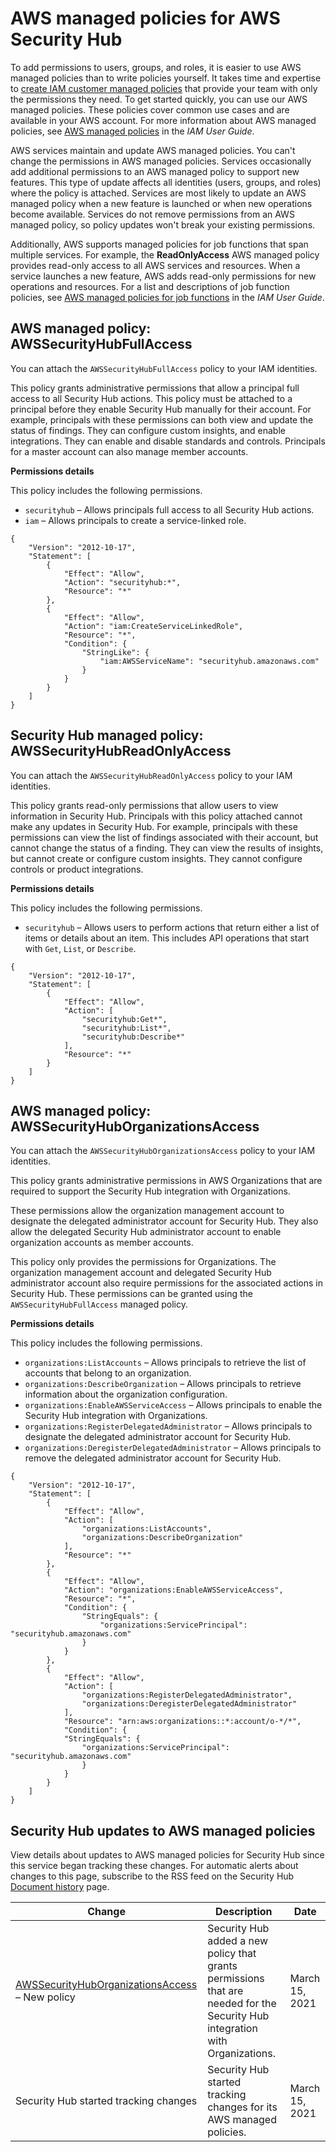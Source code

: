 # AWS managed policies for AWS Security Hub<a name="security-iam-awsmanpol"></a>

To add permissions to users, groups, and roles, it is easier to use AWS managed policies than to write policies yourself\. It takes time and expertise to [create IAM customer managed policies](https://docs.aws.amazon.com/IAM/latest/UserGuide/access_policies_create-console.html) that provide your team with only the permissions they need\. To get started quickly, you can use our AWS managed policies\. These policies cover common use cases and are available in your AWS account\. For more information about AWS managed policies, see [AWS managed policies](https://docs.aws.amazon.com/IAM/latest/UserGuide/access_policies_managed-vs-inline.html#aws-managed-policies) in the *IAM User Guide*\.

AWS services maintain and update AWS managed policies\. You can't change the permissions in AWS managed policies\. Services occasionally add additional permissions to an AWS managed policy to support new features\. This type of update affects all identities \(users, groups, and roles\) where the policy is attached\. Services are most likely to update an AWS managed policy when a new feature is launched or when new operations become available\. Services do not remove permissions from an AWS managed policy, so policy updates won't break your existing permissions\.

Additionally, AWS supports managed policies for job functions that span multiple services\. For example, the **ReadOnlyAccess** AWS managed policy provides read\-only access to all AWS services and resources\. When a service launches a new feature, AWS adds read\-only permissions for new operations and resources\. For a list and descriptions of job function policies, see [AWS managed policies for job functions](https://docs.aws.amazon.com/IAM/latest/UserGuide/access_policies_job-functions.html) in the *IAM User Guide*\.



## AWS managed policy: AWSSecurityHubFullAccess<a name="security-iam-awsmanpol-awssecurityhubfullaccess"></a>

You can attach the `AWSSecurityHubFullAccess` policy to your IAM identities\.

This policy grants administrative permissions that allow a principal full access to all Security Hub actions\. This policy must be attached to a principal before they enable Security Hub manually for their account\. For example, principals with these permissions can both view and update the status of findings\. They can configure custom insights, and enable integrations\. They can enable and disable standards and controls\. Principals for a master account can also manage member accounts\.

**Permissions details**

This policy includes the following permissions\.
+ `securityhub` – Allows principals full access to all Security Hub actions\.
+ `iam` – Allows principals to create a service\-linked role\.

```
{
    "Version": "2012-10-17",
    "Statement": [
        {
            "Effect": "Allow",
            "Action": "securityhub:*",
            "Resource": "*" 
        },
        {
            "Effect": "Allow",
            "Action": "iam:CreateServiceLinkedRole",
            "Resource": "*",
            "Condition": {
                "StringLike": {
                    "iam:AWSServiceName": "securityhub.amazonaws.com"
                }
            }
        }
    ]
}
```

## Security Hub managed policy: AWSSecurityHubReadOnlyAccess<a name="security-iam-awsmanpol-awssecurityhubreadonlyaccess"></a>

You can attach the `AWSSecurityHubReadOnlyAccess` policy to your IAM identities\.

This policy grants read\-only permissions that allow users to view information in Security Hub\. Principals with this policy attached cannot make any updates in Security Hub\. For example, principals with these permissions can view the list of findings associated with their account, but cannot change the status of a finding\. They can view the results of insights, but cannot create or configure custom insights\. They cannot configure controls or product integrations\.

**Permissions details**

This policy includes the following permissions\.
+ `securityhub` – Allows users to perform actions that return either a list of items or details about an item\. This includes API operations that start with `Get`, `List`, or `Describe`\.

```
{
    "Version": "2012-10-17",
    "Statement": [ 
        {
            "Effect": "Allow",
            "Action": [
                "securityhub:Get*",
                "securityhub:List*",
                "securityhub:Describe*"
            ],
            "Resource": "*"
        }
    ]
}
```

## AWS managed policy: AWSSecurityHubOrganizationsAccess<a name="security-iam-awsmanpol-awssecurityhuborganizationsaccess"></a>

You can attach the `AWSSecurityHubOrganizationsAccess` policy to your IAM identities\.

This policy grants administrative permissions in AWS Organizations that are required to support the Security Hub integration with Organizations\.

These permissions allow the organization management account to designate the delegated administrator account for Security Hub\. They also allow the delegated Security Hub administrator account to enable organization accounts as member accounts\.

This policy only provides the permissions for Organizations\. The organization management account and delegated Security Hub administrator account also require permissions for the associated actions in Security Hub\. These permissions can be granted using the `AWSSecurityHubFullAccess` managed policy\.

**Permissions details**

This policy includes the following permissions\.
+ `organizations:ListAccounts` – Allows principals to retrieve the list of accounts that belong to an organization\.
+ `organizations:DescribeOrganization` – Allows principals to retrieve information about the organization configuration\.
+ `organizations:EnableAWSServiceAccess` – Allows principals to enable the Security Hub integration with Organizations\.
+ `organizations:RegisterDelegatedAdministrator` – Allows principals to designate the delegated administrator account for Security Hub\.
+ `organizations:DeregisterDelegatedAdministrator` – Allows principals to remove the delegated administrator account for Security Hub\.

```
{
    "Version": "2012-10-17",
    "Statement": [
        {
            "Effect": "Allow",
            "Action": [
                "organizations:ListAccounts",
                "organizations:DescribeOrganization"
            ],
            "Resource": "*"
        },
        {
            "Effect": "Allow",
            "Action": "organizations:EnableAWSServiceAccess",
            "Resource": "*",
            "Condition": {
                "StringEquals": {
                    "organizations:ServicePrincipal": "securityhub.amazonaws.com"
                }
            }
        },
        {
            "Effect": "Allow",
            "Action": [
                "organizations:RegisterDelegatedAdministrator",
                "organizations:DeregisterDelegatedAdministrator"
            ],
            "Resource": "arn:aws:organizations::*:account/o-*/*",
            "Condition": {
            "StringEquals": {
                "organizations:ServicePrincipal": "securityhub.amazonaws.com"
                }
            }
        }
    ]
}
```

## Security Hub updates to AWS managed policies<a name="security-iam-awsmanpol-updates"></a>

View details about updates to AWS managed policies for Security Hub since this service began tracking these changes\. For automatic alerts about changes to this page, subscribe to the RSS feed on the Security Hub [Document history](doc-history.md) page\.








| Change | Description | Date | 
| --- | --- | --- | 
|  [AWSSecurityHubOrganizationsAccess ](#security-iam-awsmanpol-awssecurityhuborganizationsaccess) – New policy  |  Security Hub added a new policy that grants permissions that are needed for the Security Hub integration with Organizations\.  | March 15, 2021 | 
|  Security Hub started tracking changes  |  Security Hub started tracking changes for its AWS managed policies\.  | March 15, 2021 | 